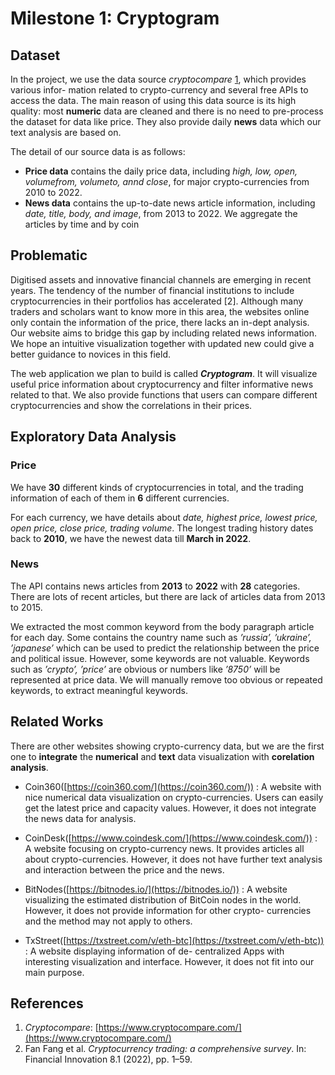 # Milestone 1: Cryptogram

## Dataset

In the project, we use the data source *cryptocompare* [1](https://www.cryptocompare.com/), which provides various infor-
mation related to crypto-currency and several free APIs to access the data. The main reason
of using this data source is its high quality: most **numeric** data are cleaned and there is no
need to pre-process the dataset for data like price. They also provide daily **news** data which
our text analysis are based on.

The detail of our source data is as follows:

- **Price data** contains the daily price data, including *high, low, open, volumefrom, volumeto,
annd close*, for major crypto-currencies from 2010 to 2022.
- **News data** contains the up-to-date news article information, including *date,
title, body, and image*, from 2013 to 2022. We aggregate the articles by time and by
coin

## Problematic

Digitised assets and innovative financial channels are emerging in recent years. The tendency
of the number of financial institutions to include cryptocurrencies in their portfolios has
accelerated [2]. Although many traders and scholars want to know more in this area, the
websites online only contain the information of the price, there lacks an in-dept analysis. Our
website aims to bridge this gap by including related news information. We hope an intuitive
visualization together with updated new could give a better guidance to novices in this field.

The web application we plan to build is called **_Cryptogram_**. It will visualize useful price
information about cryptocurrency and filter informative news related to that. We also provide
functions that users can compare different cryptocurrencies and show the correlations in their
prices.

## Exploratory Data Analysis

### Price

We have **30** different kinds of cryptocurrencies in total, and the trading information of each
of them in **6** different currencies.

For each currency, we have details about *date, highest price, lowest price, open price, close
price, trading volume*. The longest trading history dates back to **2010**, we have the newest
data till **March in 2022**.

### News

The API contains news articles from **2013** to **2022** with **28** categories. There are lots of recent
articles, but there are lack of articles data from 2013 to 2015.

We extracted the most common keyword from the body paragraph article for each day.
Some contains the country name such as *’russia’, ’ukraine’, ’japanese’* which can be used to
predict the relationship between the price and political issue. However, some keywords are
not valuable. Keywords such as *’crypto’, ’price’* are obvious or numbers like *’8750’* will be
represented at price data. We will manually remove too obvious or repeated keywords, to
extract meaningful keywords.

## Related Works

There are other websites showing crypto-currency data, but we are the first one to **integrate**
the **numerical** and **text** data visualization with **corelation analysis**.

- Coin360([https://coin360.com/](https://coin360.com/)) : A website with nice numerical data visualization on
crypto-currencies. Users can easily get the latest price and capacity values. However, it
does not integrate the news data for analysis.

- CoinDesk([https://www.coindesk.com/](https://www.coindesk.com/)) : A website focusing on crypto-currency news.
It provides articles all about crypto-currencies. However, it does not have further text
analysis and interaction between the price and the news.

- BitNodes([https://bitnodes.io/](https://bitnodes.io/)) : A website visualizing the estimated distribution of
BitCoin nodes in the world. However, it does not provide information for other crypto-
currencies and the method may not apply to others.

- TxStreet([https://txstreet.com/v/eth-btc](https://txstreet.com/v/eth-btc)) : A website displaying information of de-
centralized Apps with interesting visualization and interface. However, it does not fit
into our main purpose.

## References

1. *Cryptocompare*: [https://www.cryptocompare.com/](https://www.cryptocompare.com/)
2. Fan Fang et al. *Cryptocurrency trading: a comprehensive survey*. In: Financial Innovation 8.1 (2022),
pp. 1–59.